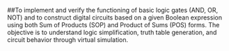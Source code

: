 ##To implement and verify the functioning of basic logic gates (AND, OR, NOT) and to construct digital circuits based on a given Boolean expression using both Sum of Products (SOP) and Product of Sums (POS) forms. The objective is to understand logic simplification, truth table generation, and circuit behavior through virtual simulation.


